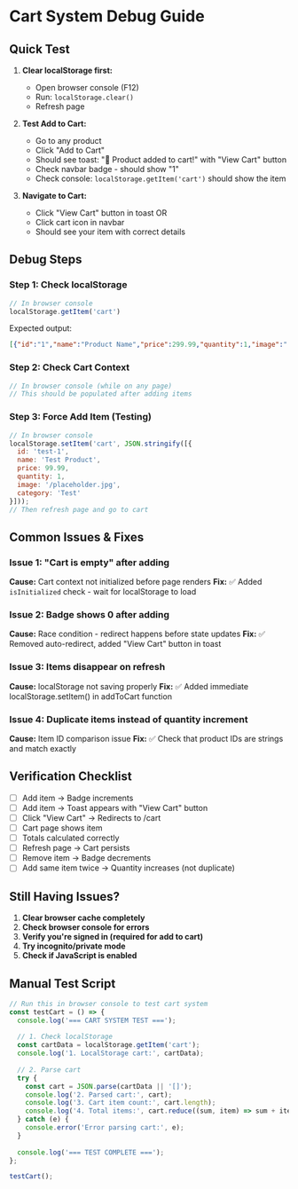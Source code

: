 # Cart System Debug Guide

## Quick Test

1. **Clear localStorage first:**
   - Open browser console (F12)
   - Run: `localStorage.clear()`
   - Refresh page

2. **Test Add to Cart:**
   - Go to any product
   - Click "Add to Cart"
   - Should see toast: "🛒 Product added to cart!" with "View Cart" button
   - Check navbar badge - should show "1"
   - Check console: `localStorage.getItem('cart')` should show the item

3. **Navigate to Cart:**
   - Click "View Cart" button in toast OR
   - Click cart icon in navbar
   - Should see your item with correct details

## Debug Steps

### Step 1: Check localStorage
```javascript
// In browser console
localStorage.getItem('cart')
```
Expected output: 
```json
[{"id":"1","name":"Product Name","price":299.99,"quantity":1,"image":"...","category":"..."}]
```

### Step 2: Check Cart Context
```javascript
// In browser console (while on any page)
// This should be populated after adding items
```

### Step 3: Force Add Item (Testing)
```javascript
// In browser console
localStorage.setItem('cart', JSON.stringify([{
  id: 'test-1',
  name: 'Test Product',
  price: 99.99,
  quantity: 1,
  image: '/placeholder.jpg',
  category: 'Test'
}]));
// Then refresh page and go to cart
```

## Common Issues & Fixes

### Issue 1: "Cart is empty" after adding
**Cause:** Cart context not initialized before page renders
**Fix:** ✅ Added `isInitialized` check - wait for localStorage to load

### Issue 2: Badge shows 0 after adding
**Cause:** Race condition - redirect happens before state updates
**Fix:** ✅ Removed auto-redirect, added "View Cart" button in toast

### Issue 3: Items disappear on refresh
**Cause:** localStorage not saving properly
**Fix:** ✅ Added immediate localStorage.setItem() in addToCart function

### Issue 4: Duplicate items instead of quantity increment
**Cause:** Item ID comparison issue
**Fix:** ✅ Check that product IDs are strings and match exactly

## Verification Checklist

- [ ] Add item → Badge increments
- [ ] Add item → Toast appears with "View Cart" button
- [ ] Click "View Cart" → Redirects to /cart
- [ ] Cart page shows item
- [ ] Totals calculated correctly
- [ ] Refresh page → Cart persists
- [ ] Remove item → Badge decrements
- [ ] Add same item twice → Quantity increases (not duplicate)

## Still Having Issues?

1. **Clear browser cache completely**
2. **Check browser console for errors**
3. **Verify you're signed in (required for add to cart)**
4. **Try incognito/private mode**
5. **Check if JavaScript is enabled**

## Manual Test Script

```javascript
// Run this in browser console to test cart system
const testCart = () => {
  console.log('=== CART SYSTEM TEST ===');
  
  // 1. Check localStorage
  const cartData = localStorage.getItem('cart');
  console.log('1. LocalStorage cart:', cartData);
  
  // 2. Parse cart
  try {
    const cart = JSON.parse(cartData || '[]');
    console.log('2. Parsed cart:', cart);
    console.log('3. Cart item count:', cart.length);
    console.log('4. Total items:', cart.reduce((sum, item) => sum + item.quantity, 0));
  } catch (e) {
    console.error('Error parsing cart:', e);
  }
  
  console.log('=== TEST COMPLETE ===');
};

testCart();
```

